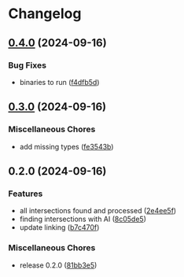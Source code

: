 # Changelog

## [0.4.0](https://github.com/DXHeroes/cross-link-ai/compare/v0.3.0...v0.4.0) (2024-09-16)


### Bug Fixes

* binaries to run ([f4dfb5d](https://github.com/DXHeroes/cross-link-ai/commit/f4dfb5d0a03f219b7911b579257a256b1108000b))

## [0.3.0](https://github.com/DXHeroes/cross-link-ai/compare/v0.2.0...v0.3.0) (2024-09-16)


### Miscellaneous Chores

* add missing types ([fe3543b](https://github.com/DXHeroes/cross-link-ai/commit/fe3543b8da04634e15fd7d130bd72913dad390c4))

## 0.2.0 (2024-09-16)


### Features

* all intersections found and processed ([2e4ee5f](https://github.com/DXHeroes/cross-link-ai/commit/2e4ee5fd6ea16c7a81fcce858a2d647cf3b9e89d))
* finding intersections with AI ([8c05de5](https://github.com/DXHeroes/cross-link-ai/commit/8c05de5153c2d005e6f3fe0c5739e74ef4ce1063))
* update linking ([b7c470f](https://github.com/DXHeroes/cross-link-ai/commit/b7c470f484920a274dee7c140194bd52f3712dfb))


### Miscellaneous Chores

* release 0.2.0 ([81bb3e5](https://github.com/DXHeroes/cross-link-ai/commit/81bb3e5046e51705eae4007d61085d7af179c854))
